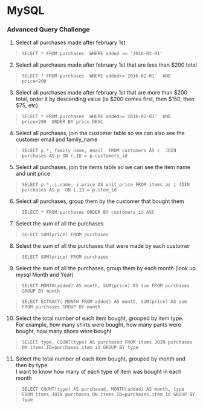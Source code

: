 # MySQL
### Advanced Query Challenge
1. Select all purchases made after february 1st
>`SELECT * FROM purchases 
  WHERE added >= '2016-02-01'`
2. Select all purchases made after february 1st that are less than $200 total
>`SELECT * FROM purchases 
  WHERE added>='2016-02-01' 
  AND price<200`
3. Select all purchases made after february 1st that are more than $200 total, order it by descending value (ie $200 comes first, then $150, then $75, etc)
>`SELECT * FROM purchases 
  WHERE added>='2016-02-01' 
  AND price>200 
  ORDER BY price DESC`
4. Select all purchases, join the customer table so we can also see the customer email and family_name
>`SELECT p.*, family_name, email 
  FROM customers AS c 
  JOIN purchases AS p
  ON c.ID = p.customers_id`
5. Select all purchases, join the items table so we can see the item name and unit price
>`SELECT p.*, i.name, i.price AS unit_price
  FROM items as i
  JOIN purchases AS p 
  ON i.ID = p.item_id`
6. Select all purchases, group them by the customer that bought them
>`SELECT *
  FROM purchases
  ORDER BY customers_id ASC`
7. Select the sum of all the purchases
>`SELECT SUM(price)
  FROM purchases`
8. Select the sum of all the purchases that were made by each customer
>`SELECT SUM(price)
  FROM purchases`
9. Select the sum of all the purchases, group them by each month (look up mysql Month and Year)
>`SELECT MONTH(added) AS month, SUM(price) AS sum
  FROM purchases
  GROUP BY month`

>`SELECT EXTRACT( MONTH FROM added) AS month, SUM(price) AS sum
  FROM purchases
  GROUP BY month`
10. Select the total number of each item bought, grouped by item type.  
For example, how many shirts were bought, how many pants were bought, how many shoes were bought
>`SELECT type, COUNT(type) AS purchased FROM items
  JOIN purchases ON items.ID=purchases.item_id
  GROUP BY type`
11. Select the total number of each item bought, grouped by month and then by type.  
I want to know how many of each type of item was bought in each month
>`SELECT COUNT(type) AS purchased, MONTH(added) AS month, type FROM items
  JOIN purchases ON items.ID=purchases.item_id
  GROUP BY type`